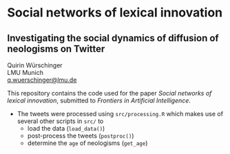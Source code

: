 # Social networks of lexical innovation
## Investigating the social dynamics of diffusion of neologisms on Twitter

Quirin Würschinger\
LMU Munich\
q.wuerschinger@lmu.de

This repository contains the code used for the paper _Social networks of lexical innovation_, submitted to _Frontiers in Artificial Intelligence_.

- The tweets were processed using `src/processing.R` which makes use of several other scripts in `src/` to
    - load the data (`load_data()`)
    - post-process the tweets (`postproc()`)
    - determine the `age` of neologisms (`get_age`)

